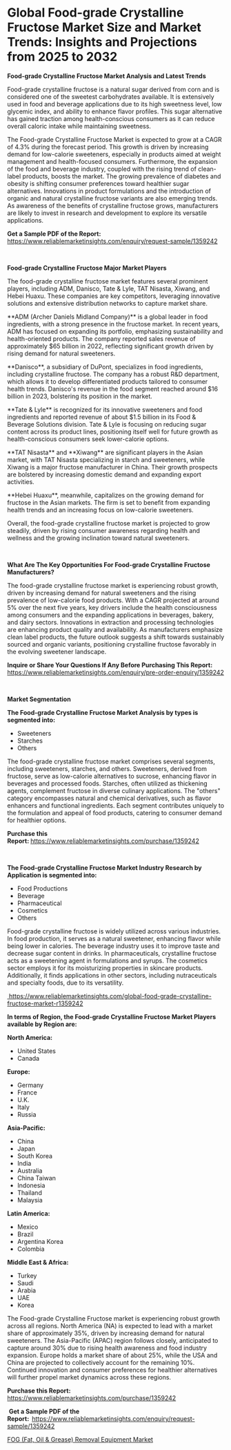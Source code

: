 <p><h1>Global Food-grade Crystalline Fructose Market Size and Market Trends: Insights and Projections from 2025 to 2032</h1></p><p><strong>Food-grade Crystalline Fructose Market Analysis and Latest Trends</strong></p>
<p><p>Food-grade crystalline fructose is a natural sugar derived from corn and is considered one of the sweetest carbohydrates available. It is extensively used in food and beverage applications due to its high sweetness level, low glycemic index, and ability to enhance flavor profiles. This sugar alternative has gained traction among health-conscious consumers as it can reduce overall caloric intake while maintaining sweetness.</p><p>The Food-grade Crystalline Fructose Market is expected to grow at a CAGR of 4.3% during the forecast period. This growth is driven by increasing demand for low-calorie sweeteners, especially in products aimed at weight management and health-focused consumers. Furthermore, the expansion of the food and beverage industry, coupled with the rising trend of clean-label products, boosts the market. The growing prevalence of diabetes and obesity is shifting consumer preferences toward healthier sugar alternatives. Innovations in product formulations and the introduction of organic and natural crystalline fructose variants are also emerging trends. As awareness of the benefits of crystalline fructose grows, manufacturers are likely to invest in research and development to explore its versatile applications.</p></p>
<p><strong>Get a Sample PDF of the Report:&nbsp;</strong> <a href="https://www.reliablemarketinsights.com/enquiry/request-sample/1359242?utm_campaign=2280&utm_medium=2&utm_source=Github&utm_content=ia&utm_term=22032025&utm_id=food-grade-crystalline-fructose">https://www.reliablemarketinsights.com/enquiry/request-sample/1359242</a></p>
<p>&nbsp;</p>
<p><strong>Food-grade Crystalline Fructose Major Market Players</strong></p>
<p><p>The food-grade crystalline fructose market features several prominent players, including ADM, Danisco, Tate & Lyle, TAT Nisasta, Xiwang, and Hebei Huaxu. These companies are key competitors, leveraging innovative solutions and extensive distribution networks to capture market share.</p><p>**ADM (Archer Daniels Midland Company)** is a global leader in food ingredients, with a strong presence in the fructose market. In recent years, ADM has focused on expanding its portfolio, emphasizing sustainability and health-oriented products. The company reported sales revenue of approximately $65 billion in 2022, reflecting significant growth driven by rising demand for natural sweeteners.</p><p>**Danisco**, a subsidiary of DuPont, specializes in food ingredients, including crystalline fructose. The company has a robust R&D department, which allows it to develop differentiated products tailored to consumer health trends. Danisco's revenue in the food segment reached around $16 billion in 2023, bolstering its position in the market.</p><p>**Tate & Lyle** is recognized for its innovative sweeteners and food ingredients and reported revenue of about $1.5 billion in its Food & Beverage Solutions division. Tate & Lyle is focusing on reducing sugar content across its product lines, positioning itself well for future growth as health-conscious consumers seek lower-calorie options.</p><p>**TAT Nisasta** and **Xiwang** are significant players in the Asian market, with TAT Nisasta specializing in starch and sweeteners, while Xiwang is a major fructose manufacturer in China. Their growth prospects are bolstered by increasing domestic demand and expanding export activities.</p><p>**Hebei Huaxu**, meanwhile, capitalizes on the growing demand for fructose in the Asian markets. The firm is set to benefit from expanding health trends and an increasing focus on low-calorie sweeteners.</p><p>Overall, the food-grade crystalline fructose market is projected to grow steadily, driven by rising consumer awareness regarding health and wellness and the growing inclination toward natural sweeteners.</p></p>
<p>&nbsp;</p>
<p><strong>What Are The Key Opportunities For Food-grade Crystalline Fructose Manufacturers?</strong></p>
<p><p>The food-grade crystalline fructose market is experiencing robust growth, driven by increasing demand for natural sweeteners and the rising prevalence of low-calorie food products. With a CAGR projected at around 5% over the next five years, key drivers include the health consciousness among consumers and the expanding applications in beverages, bakery, and dairy sectors. Innovations in extraction and processing technologies are enhancing product quality and availability. As manufacturers emphasize clean label products, the future outlook suggests a shift towards sustainably sourced and organic variants, positioning crystalline fructose favorably in the evolving sweetener landscape.</p></p>
<p><strong>Inquire or Share Your Questions If Any Before Purchasing This Report:</strong> <a href="https://www.reliablemarketinsights.com/enquiry/pre-order-enquiry/1359242?utm_campaign=2280&utm_medium=2&utm_source=Github&utm_content=ia&utm_term=22032025&utm_id=food-grade-crystalline-fructose">https://www.reliablemarketinsights.com/enquiry/pre-order-enquiry/1359242</a></p>
<p>&nbsp;</p>
<p><strong>Market Segmentation</strong></p>
<p><strong>The Food-grade Crystalline Fructose Market Analysis by types is segmented into:</strong></p>
<p><ul><li>Sweeteners</li><li>Starches</li><li>Others</li></ul></p>
<p><p>The food-grade crystalline fructose market comprises several segments, including sweeteners, starches, and others. Sweeteners, derived from fructose, serve as low-calorie alternatives to sucrose, enhancing flavor in beverages and processed foods. Starches, often utilized as thickening agents, complement fructose in diverse culinary applications. The "others" category encompasses natural and chemical derivatives, such as flavor enhancers and functional ingredients. Each segment contributes uniquely to the formulation and appeal of food products, catering to consumer demand for healthier options.</p></p>
<p><strong>Purchase this Report:&nbsp;</strong><a href="https://www.reliablemarketinsights.com/purchase/1359242?utm_campaign=2280&utm_medium=2&utm_source=Github&utm_content=ia&utm_term=22032025&utm_id=food-grade-crystalline-fructose">https://www.reliablemarketinsights.com/purchase/1359242</a></p>
<p>&nbsp;</p>
<p><strong>The Food-grade Crystalline Fructose Market Industry Research by Application is segmented into:</strong></p>
<p><ul><li>Food Productions</li><li>Beverage</li><li>Pharmaceutical</li><li>Cosmetics</li><li>Others</li></ul></p>
<p><p>Food-grade crystalline fructose is widely utilized across various industries. In food production, it serves as a natural sweetener, enhancing flavor while being lower in calories. The beverage industry uses it to improve taste and decrease sugar content in drinks. In pharmaceuticals, crystalline fructose acts as a sweetening agent in formulations and syrups. The cosmetics sector employs it for its moisturizing properties in skincare products. Additionally, it finds applications in other sectors, including nutraceuticals and specialty foods, due to its versatility.</p></p>
<p><a href="https://www.reliablemarketinsights.com/global-food-grade-crystalline-fructose-market-r1359242?utm_campaign=2280&utm_medium=2&utm_source=Github&utm_content=ia&utm_term=22032025&utm_id=food-grade-crystalline-fructose">&nbsp;https://www.reliablemarketinsights.com/global-food-grade-crystalline-fructose-market-r1359242</a></p>
<p><strong>In terms of Region, the Food-grade Crystalline Fructose Market Players available by Region are:</strong></p>
<p>
    <p> <strong> North America: </strong>
        <ul>
            <li>United States</li>
            <li>Canada</li>
        </ul>
        </p> 
    <p> <strong> Europe: </strong>
        <ul>
            <li>Germany</li>
            <li>France</li>
            <li>U.K.</li>
            <li>Italy</li>
            <li>Russia</li>
        </ul>
        </p> 
    <p> <strong> Asia-Pacific: </strong>
        <ul>
            <li>China</li>
            <li>Japan</li>
            <li>South Korea</li>
            <li>India</li>
            <li>Australia</li>
            <li>China Taiwan</li>
            <li>Indonesia</li>
            <li>Thailand</li>
            <li>Malaysia</li>
        </ul>
        </p> 
    <p> <strong> Latin America: </strong>
        <ul>
            <li>Mexico</li>
            <li>Brazil</li>
            <li>Argentina Korea</li>
            <li>Colombia</li>
        </ul>
        </p> 
    <p> <strong> Middle East & Africa: </strong>
        <ul>
            <li>Turkey</li>
            <li>Saudi</li>
            <li>Arabia</li>
            <li>UAE</li>
            <li>Korea</li>
        </ul>
    </p>
    </p>
<p><p>The Food-grade Crystalline Fructose market is experiencing robust growth across all regions. North America (NA) is expected to lead with a market share of approximately 35%, driven by increasing demand for natural sweeteners. The Asia-Pacific (APAC) region follows closely, anticipated to capture around 30% due to rising health awareness and food industry expansion. Europe holds a market share of about 25%, while the USA and China are projected to collectively account for the remaining 10%. Continued innovation and consumer preferences for healthier alternatives will further propel market dynamics across these regions.</p></p>
<p><strong>Purchase this Report: </strong><a href="https://www.reliablemarketinsights.com/purchase/1359242?utm_campaign=2280&utm_medium=2&utm_source=Github&utm_content=ia&utm_term=22032025&utm_id=food-grade-crystalline-fructose">https://www.reliablemarketinsights.com/purchase/1359242</a></p>
<p>&nbsp;<strong>Get a Sample PDF of the Report:&nbsp;&nbsp;</strong><a href="https://www.reliablemarketinsights.com/enquiry/request-sample/1359242?utm_campaign=2280&utm_medium=2&utm_source=Github&utm_content=ia&utm_term=22032025&utm_id=food-grade-crystalline-fructose">https://www.reliablemarketinsights.com/enquiry/request-sample/1359242</a></p>
<p><strong></strong></p>
<p><p><a href="https://github.com/NargisHussain75/Market-Research-Report-List-1/blob/main/fog-fat-oil-grease-removal-equipment-market.md?utm_campaign=2280&utm_medium=2&utm_source=Github&utm_content=ia&utm_term=22032025&utm_id=food-grade-crystalline-fructose">FOG (Fat, Oil & Grease) Removal Equipment Market</a></p></p>
